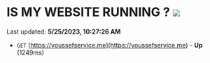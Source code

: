 # IS MY WEBSITE RUNNING ? [![](https://img.shields.io/static/v1?label=Sponsor&message=%E2%9D%A4&logo=GitHub&color=%23fe8e86)](https://github.com/sponsors/<username>)

Last updated: **5/25/2023, 10:27:26 AM**

- `GET` [https://youssefservice.me](https://youssefservice.me) - **Up** (1249ms)
